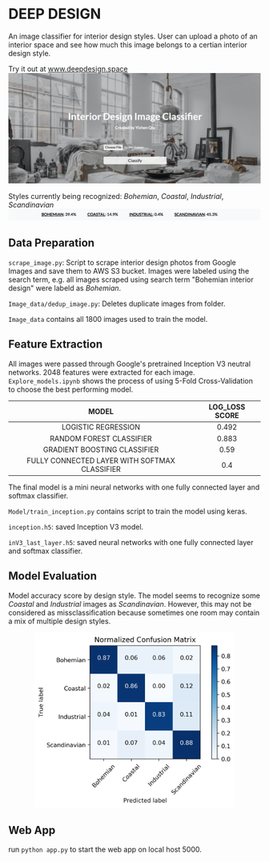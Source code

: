 # DEEP DESIGN  
An image classifier for interior design styles. User can upload a photo of an interior space and see how much this image belongs to a certian interior design style.

Try it out at www.deepdesign.space 
![](images/webpage.png?)

Styles currently being recognized: *Bohemian*, *Coastal*, *Industrial*, *Scandinavian*
![](images/prediction_page.png?)

## Data Preparation
`scrape_image.py`: Script to scrape interior design photos from Google Images and save them to AWS S3 bucket. Images were labeled using the search term, e.g. all images scraped using search term "Bohemian interior design" were labeld as *Bohemian*.

`Image_data/dedup_image.py`: Deletes duplicate images from folder.

`Image_data` contains all 1800 images used to train the model.

## Feature Extraction
All images were passed through Google's pretrained Inception V3 neutral networks. 2048 features were extracted for each image. 
`Explore_models.ipynb` shows the process of using 5-Fold Cross-Validation to choose the best performing model. 
<p align="center">

|                     MODEL                     | LOG_LOSS SCORE | 
|:---------------------------------------------:|:--------------:|
|              LOGISTIC REGRESSION              |      0.492     |
|            RANDOM FOREST CLASSIFIER           |      0.883     |
|          GRADIENT BOOSTING CLASSIFIER         |      0.59      |
| FULLY CONNECTED LAYER WITH SOFTMAX CLASSIFIER |       0.4      |
</p>
The final model is a mini neural networks with one fully connected layer and softmax classifier. 

`Model/train_inception.py` contains script to train the model using keras. 

`inception.h5`: saved Inception V3 model.

`inV3_last_layer.h5`: saved neural networks with one fully connected layer and softmax classifier.

## Model Evaluation
Model accuracy score by design style. The model seems to recognize some *Coastal* and *Industrial* images as *Scandinavian*. However, this may not be considered as missclassification because sometimes one room may contain a mix of multiple design styles.
<p align="center">
  <img src="https://github.com/YichenQiu/deepdesign.space/blob/master/images/Normalized_confusion1.png" width="400" height="350">
</p>

## Web App
run `python app.py` to start the web app on local host 5000.
